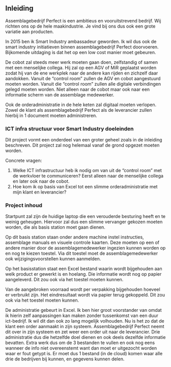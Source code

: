 ## Inleiding
Assemblagebedrijf Perfect is een ambitieus en vooruitstrevend bedrijf. Wij richten ons op de hele maakindustrie. Je vind bij ons dus ook een grote variatie aan producten.

In 2015 ben ik Smart Industry ambassadeur geworden. Ik wil dus ook de smart industry initiatieven binnen assemblagebedrijf Perfect doorvoeren. Bijkomende uitdaging is dat het op een low cost manier moet gebeuren.

De cobot zal steeds meer werk moeten gaan doen, zelfstandig of samen met een menselijke collega. Hij zal op een AGV of MiR  geplaatst worden zodat hij van de ene werkplek naar de andere kan rijden en zichzelf daar aandokken. Vanuit de “control room” zullen de AGV en cobot aangestuurd moeten worden. Vanuit die “control room” zullen alle digitale verbindingen gelegd moeten worden. Niet alleen naar de cobot maar ook naar een informatie scherm van de assemblage medewerker.

Ook  de orderadministratie in de hele keten zal digitaal moeten verlopen. Zowel de klant als assemblagebedrijf Perfect als de leverancier zullen hierbij in 1 document moeten administreren.

### ICT infra structuur voor Smart Industry doeleinden
Dit project vormt een onderdeel van een groter geheel zoals in de inleiding beschreven.
Dit project zal nog helemaal vanaf de grond opgezet moeten worden. 

Concrete vragen:
1.	Welke ICT infrastructuur heb ik nodig om van uit de “control room” met de werkvloer te communiceren? Eerst alleen naar de menselijke collega en later ook naar de cobot.
2.	Hoe kom ik op basis van Excel tot een slimme orderadministratie met mijn klant en leverancier?

### Project inhoud
Startpunt zal zijn de huidige laptop die een verouderde besturing heeft en te weinig geheugen. Hiervoor zal dus een slimme vervanger gekozen moeten worden, die als basis station moet gaan dienen.

Op dit basis station staan onder andere machine instel instructies, assemblage manuals en visuele controle kaarten. Deze moeten op een of andere manier door de assemblagemedewerker ingezien kunnen worden op en nog te kiezen toestel. Via dit toestel moet de assemblagemedewerker ook wijzigingsvoorstellen kunnen aanmelden.

Op het basisstation staat een Excel bestand waarin wordt bijgehouden aan welk product er gewerkt is en hoelang. Die informatie wordt nog op papier aangeleverd. Dit zou ook via het toestel moeten kunnen.

Van de aangebroken voorraad wordt  per verpakking bijgehouden hoeveel er verbruikt zijn. Het eindresultaat wordt via papier terug gekoppeld. Dit zou ook via het toestel moeten kunnen.

De administratie gebeurt in Excel. Ik ben hier groot voorstander van omdat ik hierin zelf aanpassingen kan maken zonder tussenkomst van een duur ict-bedrijf. Ik wil dit dan ook zo lang mogelijk volhouden. Nu is het zo dat de klant een order aanmaakt in zijn systeem. Assemblagebedrijf Perfect neemt dit over in zijn systeem en zet weer een order uit naar de leverancier. Drie administratie dus die hetzelfde doel dienen en ook deels dezelfde informatie bevatten. Extra werk dus om de 3 bestanden te vullen en ook nog eens wanneer de info niet overeenstemt want dan moet er uitgezocht worden waar er fout getypt is. Er moet dus 1 bestand (in de cloud) komen waar alle drie de bedrijven bij kunnen, en gegevens kunnen delen. 
